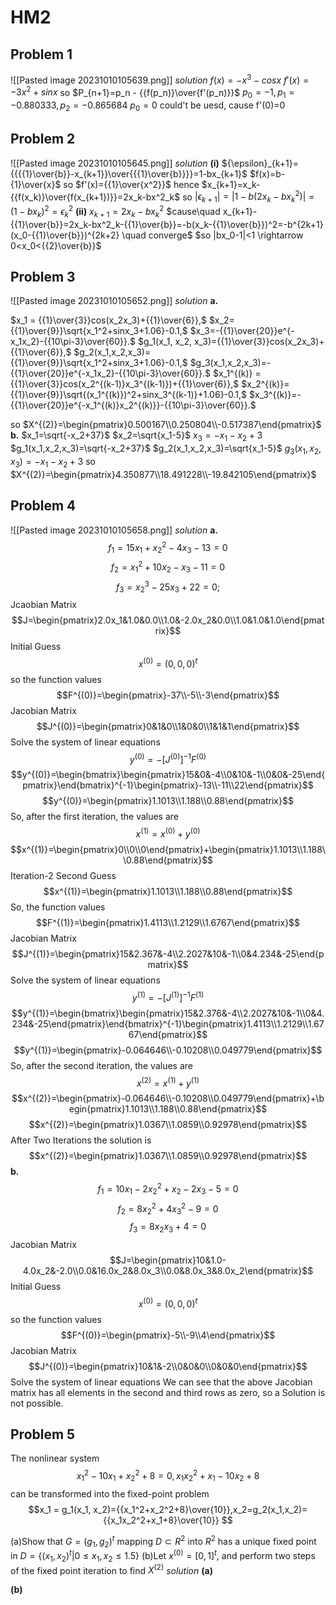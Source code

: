 # HM2
## Problem 1
![[Pasted image 20231010105639.png]]
*solution*
$f(x)=-x^3-cosx$
$f'(x)=-3x^2+sinx$
so $P_{n+1}=p_n - {{f(p_n)}\over{f'(p_n)}}$
$p_0=-1, p_1=-0.880333,p_2=-0.865684$
$p_0=0$ could't be uesd, cause f'(0)=0

## Problem 2
![[Pasted image 20231010105645.png]]
*solution*
**(i)**
${\epsilon}_{k+1}={{{{1}\over{b}}-x_{k+1}}\over{{{1}\over{b}}}}=1-bx_{k+1}$
$f(x)=b-{1}\over{x}$   so $f'(x)={{1}\over{x^2}}$
hence $x_{k+1}=x_k-{{f(x_k)}\over{f(x_{k+1})}}=2x_k-bx^2_k$
so $|{\epsilon_{k+1}}|=|1-b(2x_k-bx^2_k)|=(1-bx_k)^2={\epsilon}^2_k$
**(ii)**
$x_{k+1}=2x_k-bx^2_k$
$cause\quad x_{k+1}-{{1}\over{b}}=2x_k-bx^2_k-{{1}\over{b}}=-b(x_k-{{1}\over{b}})^2=-b^{2k+1}(x_0-{{1}\over{b}})^{2k+2} \quad converge$
$so |bx_0-1|<1 \rightarrow 0<x_0<{{2}\over{b}}$
## Problem 3
![[Pasted image 20231010105652.png]]
*solution*
**a.**

$x_1 = {{1}\over{3}}cos(x_2x_3)+{{1}\over{6}},$
$x_2={{1}\over{9}}\sqrt{x_1^2+sinx_3+1.06}-0.1,$
$x_3=-{{1}\over{20}}e^{-x_1x_2}-{{10\pi-3}\over{60}}.$
$g_1(x_1, x_2, x_3)={{1}\over{3}}cos(x_2x_3)+{{1}\over{6}},$
$g_2(x_1,x_2,x_3)={{1}\over{9}}\sqrt{x_1^2+sinx_3+1.06}-0.1,$
$g_3(x_1,x_2,x_3)=-{{1}\over{20}}e^{-x_1x_2}-{{10\pi-3}\over{60}}.$
$x_1^{(k)} = {{1}\over{3}}cos(x_2^{(k-1)}x_3^{(k-1)})+{{1}\over{6}},$
$x_2^{(k)}={{1}\over{9}}\sqrt{(x_1^{(k)})^2+sinx_3^{(k-1)}+1.06}-0.1,$
$x_3^{(k)}=-{{1}\over{20}}e^{-x_1^{(k)}x_2^{(k)}}-{{10\pi-3}\over{60}}.$

so $X^{(2)}=\begin{pmatrix}0.500167\\0.250804\\-0.517387\end{pmatrix}$
**b.**
$x_1=\sqrt{-x_2+37}$
$x_2=\sqrt{x_1-5}$
$x_3=-x_1-x_2+3$
$g_1(x_1,x_2,x_3)=\sqrt{-x_2+37}$
$g_2(x_1,x_2,x_3)=\sqrt{x_1-5}$
$g_3(x_1,x_2,x_3)=-x_1-x_2+3$
so $X^{(2)}=\begin{pmatrix}4.350877\\18.491228\\-19.842105\end{pmatrix}$
## Problem 4
![[Pasted image 20231010105658.png]]
*solution*
**a.**
$$f_1=15x_1+x_2^2-4x_3-13=0$$
$$f_2=x_1^2+10x_2-x_3-11=0$$
$$f_3=x_2^3-25x_3+22=0;$$
Jcaobian Matrix
$$J=\begin{pmatrix}2.0x_1&1.0&0.0\\1.0&-2.0x_2&0.0\\1.0&1.0&1.0\end{pmatrix}$$
Initial Guess
$$x^{(0)}=(0,0,0)^t$$
so the function values
$$F^{(0)}=\begin{pmatrix}-37\\-5\\-3\end{pmatrix}$$
Jacobian Matrix
$$J^{(0)}=\begin{pmatrix}0&1&0\\1&0&0\\1&1&1\end{pmatrix}$$
Solve the system of linear equations
$$y^{(0)}=-[J^{(0)}]^{-1}F^{(0)}$$
$$y^{(0)}=\begin{bmatrix}\begin{pmatrix}15&0&-4\\0&10&-1\\0&0&-25\end{pmatrix}\end{bmatrix}^{-1}\begin{pmatrix}-13\\-11\\22\end{pmatrix}$$
$$y^{(0)}=\begin{pmatrix}1.1013\\1.188\\0.88\end{pmatrix}$$
So, after the first iteration, the values are 
$$x^{(1)}=x^{(0)}+y^{(0)}$$
$$x^{(1)}=\begin{pmatrix}0\\0\\0\end{pmatrix}+\begin{pmatrix}1.1013\\1.188\\0.88\end{pmatrix}$$
Iteration-2
Second Guess
$$x^{(1)}=\begin{pmatrix}1.1013\\1.188\\0.88\end{pmatrix}$$
So, the function values
$$F^{(1)}=\begin{pmatrix}1.4113\\1.2129\\1.6767\end{pmatrix}$$
Jacobian Matrix
$$J^{(1)}=\begin{pmatrix}15&2.367&-4\\2.2027&10&-1\\0&4.234&-25\end{pmatrix}$$
Solve the system of linear equations
$$y^{(1)}=-[J^{(1)}]^{-1}F^{(1)}$$
$$y^{(1)}=\begin{bmatrix}\begin{pmatrix}15&2.376&-4\\2.2027&10&-1\\0&4.234&-25\end{pmatrix}\end{bmatrix}^{-1}\begin{pmatrix}1.4113\\1.2129\\1.6767\end{pmatrix}$$
$$y^{(1)}=\begin{pmatrix}-0.064646\\-0.10208\\0.049779\end{pmatrix}$$
So, after the second iteration, the values are 
$$x^{(2)}=x^{(1)}+y^{(1)}$$
$$x^{(2)}=\begin{pmatrix}-0.064646\\-0.10208\\0.049779\end{pmatrix}+\begin{pmatrix}1.1013\\1.188\\0.88\end{pmatrix}$$
$$x^{(2)}=\begin{pmatrix}1.0367\\1.0859\\0.92978\end{pmatrix}$$
After Two Iterations the solution is
$$x^{(2)}=\begin{pmatrix}1.0367\\1.0859\\0.92978\end{pmatrix}$$
**b.**
$$f_1=10x_1-2x_2^2+x_2-2x_3-5=0$$
$$f_2=8x_2^2+4x_3^2-9=0$$
$$f_3=8x_2x_3+4=0$$
Jacobian Matrix
$$J=\begin{pmatrix}10&1.0-4.0x_2&-2.0\\0.0&16.0x_2&8.0x_3\\0.0&8.0x_3&8.0x_2\end{pmatrix}$$
Initial Guess
$$x^{(0)}=(0,0,0)^t$$
so the function values
$$F^{(0)}=\begin{pmatrix}-5\\-9\\4\end{pmatrix}$$
Jacobian Matrix
$$J^{(0)}=\begin{pmatrix}10&1&-2\\0&0&0\\0&0&0\end{pmatrix}$$
Solve the system of linear equations
We can see that the above Jacobian matrix has all elements in the second and third rows as zero, so a Solution is not possible.


## Problem 5
The nonlinear system
$$x_1^2-10x_1+x_2^2+8=0,  x_1x_2^2+x_1-10x_2+8$$
can be transformed into the fixed-point problem
$$x_1 = g_1(x_1, x_2)={{x_1^2+x_2^2+8}\over{10}},x_2=g_2(x_1,x_2)={{x_1x_2^2+x_1+8}\over{10}} $$

(a)Show that $G = (g_1,g_2)^t$ mapping $D \subset R^2$ into $R^2$ has a unique fixed point in
$D = {\{}(x_1,x_2)^t|0\le{x_1,x_2}\le1.5{\}}$
(b)Let $x^{(0)}=[0,1]^t$, and perform two steps of the fixed point iteration to find $X^{(2)}$
*solution*
**(a)**

**(b)**
